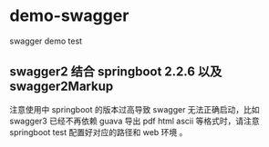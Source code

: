 # demo-swagger
 swagger demo test

##  swagger2 结合 springboot 2.2.6 以及 swagger2Markup
注意使用中 springboot 的版本过高导致 swagger 无法正确启动，比如 swagger3 已经不再依赖 guava
导出 pdf html ascii 等格式时，请注意 springboot test 配置好对应的路径和 web 环境 。

   
